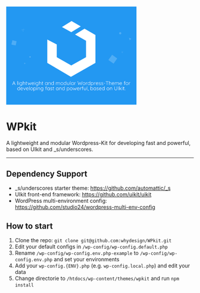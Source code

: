 [<img src="/htdocs/wp-content/themes/wpkit/screenshot.png" width="350"/>](/htdocs/wp-content/themes/wpkit/screenshot.png)
# WPkit
A lightweight and modular Wordpress-Kit for developing fast and powerful, based on UIkit and _s/underscores.

------------

## Dependency Support

- _s/underscores starter theme: https://github.com/automattic/_s
- UIkit front-end framework: https://github.com/uikit/uikit
- WordPress multi-environment config: https://github.com/studio24/wordpress-multi-env-config

## How to start

1. Clone the repo: `git clone git@github.com:whydesign/WPkit.git`
2. Edit your default configs in `/wp-config/wp-config.default.php`
3. Rename `/wp-config/wp-config.env.php-example` to `/wp-config/wp-config.env.php` and set your environments
4. Add your `wp-config.{ENV}.php` (e.g. `wp-config.local.php`) and edit your data
5. Change directorie to `/htdocs/wp-content/themes/wpkit` and run `npm install`